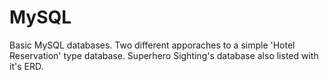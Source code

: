 # MySQL
Basic MySQL databases. Two different apporaches to a simple 'Hotel Reservation' type database.
Superhero Sighting's database also listed with it's ERD.
